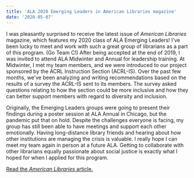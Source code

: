 ```yaml
---
title: 'ALA 2020 Emerging Leaders in American Libraries magazine'
date: '2020-05-07'
---
```


I was pleasantly surprised to receive the latest issue of _American Libraries_ magazine, which features my 2020 class of ALA Emerging Leaders! I've been lucky to meet and work with such a great group of librarians as a part of this program. (Go Team C!) After being accepted at the end of 2019, I was invited to attend ALA Midwinter and Annual for leadership training. At Midwinter, I met my team members, and we were introduced to our project sponsored by the ACRL Instruction Section (ACRL-IS). Over the past few months, we've been analyzing and writing recommendations based on the results of a survey the ACRL-IS sent to its members. The survey asked questions relating to how the section could be more inclusive and how they can better support members with regard to diversity and inclusion.

Originally, the Emerging Leaders groups were going to present their findings during a poster session at ALA Annual in Chicago, but the pandemic put that on hold. Despite the challenges everyone is facing, my group has still been able to have meetings and support each other emotionally. Having long-distance library friends and hearing about how other institutions are managing the crisis is valuable. I really hope I can meet my team again in person at a future ALA. Getting to collaborate with other librarians equally passionate about social justice is exactly what I hoped for when I applied for this program.

[Read the _American Libraries_ article.](https://americanlibrariesmagazine.org/2020/05/01/emerging-leaders-2020/)
